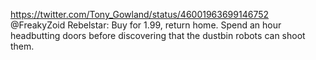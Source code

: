 https://twitter.com/Tony_Gowland/status/46001963699146752 @FreakyZoid Rebelstar: Buy for 1.99, return home. Spend an hour headbutting doors before discovering that the dustbin robots can shoot them.